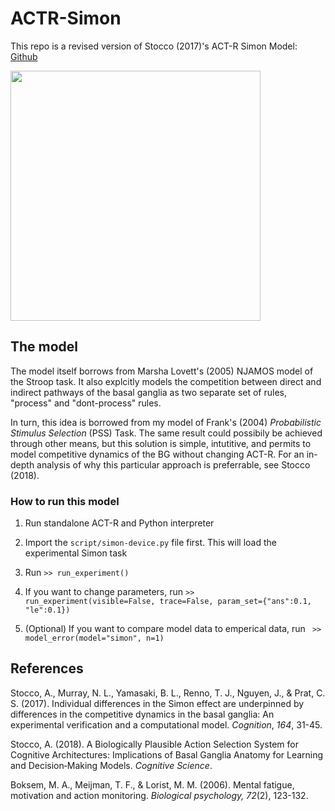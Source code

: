 # ACTR-Simon
 This repo is a revised version of Stocco (2017)'s ACT-R Simon Model: [Github](https://github.com/UWCCDL/PSS_Simon)

<img src="https://ars.els-cdn.com/content/image/1-s2.0-S0010027717300598-gr6.jpg" width="400"/>

## The model 
The model itself borrows from Marsha Lovett's (2005) NJAMOS model of
the Stroop task. It also explcitly models the competition between
direct and indirect pathways of the basal ganglia as two separate set
of rules, "process" and "dont-process" rules.

In turn, this idea is borrowed from my model of Frank's (2004)
_Probabilistic Stimulus Selection_ (PSS) Task. The same result
could possibily be achieved through other means, but this
solution is simple, intutitive, and permits to model competitive
dynamics of the BG without changing ACT-R.  For an in-depth analysis
of why this particular approach is preferrable, see Stocco (2018).


### How to run this model

1. Run standalone ACT-R and Python interpreter

2. Import the `script/simon-device.py` file first. This will load the
   experimental Simon task 

3. Run `>> run_experiment()`

4. If you want to change parameters, run `>> run_experiment(visible=False, trace=False, param_set={"ans":0.1, "le":0.1})`

4. (Optional) If you want to compare model data to emperical data, run ` >> model_error(model="simon", n=1)`

## References

Stocco, A., Murray, N. L., Yamasaki, B. L., Renno, T. J., Nguyen, J.,
& Prat, C. S. (2017). Individual differences in the Simon effect are
underpinned by differences in the  competitive dynamics in the basal
ganglia: An experimental verification and a computational
model. _Cognition_, _164_, 31-45.


Stocco, A. (2018). A Biologically Plausible Action Selection System
for Cognitive Architectures: Implications of Basal Ganglia Anatomy for
Learning and Decision‐Making Models. _Cognitive Science_.

Boksem, M. A., Meijman, T. F., & Lorist, M. M. (2006). 
Mental fatigue, motivation and action monitoring. 
_Biological psychology, 72_(2), 123-132.
